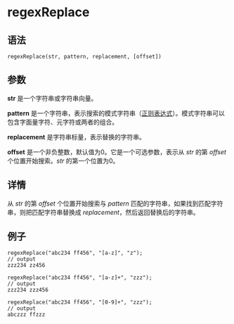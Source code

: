 # regexReplace

## 语法

`regexReplace(str, pattern, replacement,
[offset])`

## 参数

**str** 是一个字符串或字符串向量。

**pattern** 是一个字符串，表示搜索的模式字符串（[正则表达式](../../progr/objs/expr.html)）。模式字符串可以包含字面量字符、元字符或两者的组合。

**replacement** 是字符串标量，表示替换的字符串。

**offset** 是一个非负整数，默认值为0。它是一个可选参数，表示从 *str* 的第 *offset*
个位置开始搜索。*str* 的第一个位置为0。

## 详情

从 *str* 的第 *offset* 个位置开始搜索与 *pattern* 匹配的字符串，如果找到匹配字符串，则把匹配字符串替换成
*replacement*，然后返回替换后的字符串。

## 例子

```
regexReplace("abc234 ff456", "[a-z]", "z");
// output
zzz234 zz456

regexReplace("abc234 ff456", "[a-z]+", "zzz");
// output
zzz234 zzz456

regexReplace("abc234 ff456", "[0-9]+", "zzz");
// output
abczzz ffzzz
```


